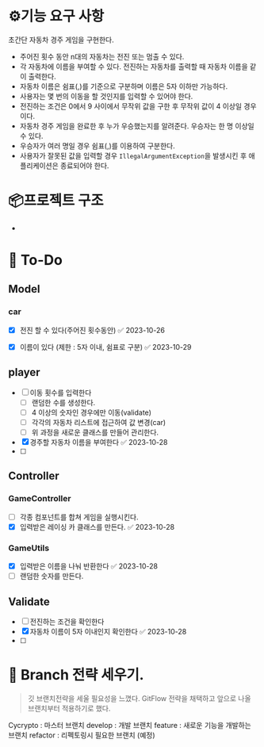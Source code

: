 # ⚙️기능 요구 사항
초간단 자동차 경주 게임을 구현한다.

- 주어진 횟수 동안 n대의 자동차는 전진 또는 멈출 수 있다.
- 각 자동차에 이름을 부여할 수 있다. 전진하는 자동차를 출력할 때 자동차 이름을 같이 출력한다.
- 자동차 이름은 쉼표(,)를 기준으로 구분하며 이름은 5자 이하만 가능하다.
- 사용자는 몇 번의 이동을 할 것인지를 입력할 수 있어야 한다.
- 전진하는 조건은 0에서 9 사이에서 무작위 값을 구한 후 무작위 값이 4 이상일 경우이다.
- 자동차 경주 게임을 완료한 후 누가 우승했는지를 알려준다. 우승자는 한 명 이상일 수 있다.
- 우승자가 여러 명일 경우 쉼표(,)를 이용하여 구분한다.
- 사용자가 잘못된 값을 입력할 경우 `IllegalArgumentException`을 발생시킨 후 애플리케이션은 종료되어야 한다.


# 📦프로젝트 구조
-

# 🔎 To-Do
## Model
### car
- [x] 전진 할 수 있다(주어진 횟수동안) ✅ 2023-10-26
- [x] 이름이 있다 (제한 : 5자 이내, 쉼표로 구분) ✅ 2023-10-29


## player
- [ ] 이동 횟수를 입력한다
	- [ ] 랜덤한 수를 생성한다. 
	- [ ] 4 이상의 숫자인 경우에만 이동(validate)
	- [ ] 각각의 자동차 리스트에 접근하여 값 변경(car)
	- [ ] 위 과정을 새로운 클래스를 만들어 관리한다.
- [x] 경주할 자동차 이름을 부여한다 ✅ 2023-10-28
- [ ] 


## Controller
### GameController
- [ ] 각종 컴포넌트를 합쳐 게임을 실행시킨다.
- [x] 입력받은 레이싱 카 클래스를 만든다. ✅ 2023-10-28
### GameUtils
- [x] 입력받은 이름을 나눠 반환한다 ✅ 2023-10-28
- [ ] 랜덤한 숫자를 만든다.

## Validate
- [ ] 전진하는 조건을 확인한다
- [x] 자동차 이름이 5자 이내인지 확인한다 ✅ 2023-10-28
- [ ] 

#  🌳 Branch 전략 세우기.
> 깃 브랜치전략을 세울 필요성을 느꼈다. 
> GitFlow 전략을 채택하고 앞으로 나올 브랜치부터 적용하기로 했다.

Cycrypto : 마스터 브랜치
develop : 개발 브랜치
feature : 새로운 기능을 개발하는 브랜치
refactor : 리펙토링시 필요한 브랜치 (예정)